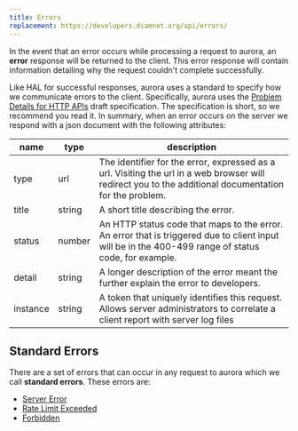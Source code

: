 ```yaml
---
title: Errors
replacement: https://developers.diamnet.org/api/errors/
---
```


In the event that an error occurs while processing a request to aurora, an
**error** response will be returned to the client.  This error response will
contain information detailing why the request couldn't complete successfully.

Like HAL for successful responses, aurora uses a standard to specify how we
communicate errors to the client.  Specifically, aurora uses the [Problem
Details for HTTP APIs](https://tools.ietf.org/html/draft-ietf-appsawg-http-problem-00) draft specification.  The specification is short, so we recommend
you read it.  In summary, when an error occurs on the server we respond with a
json document with the following attributes:

|   name   |  type  |                                                                        description                                                                        |
| -------- | ------ | --------------------------------------------------------------------------------------------------------------------------------------------------------- |
| type     | url    | The identifier for the error, expressed as a url.  Visiting the url in a web browser will redirect you to the additional documentation for the problem. |
| title    | string | A short title describing the error.                                                                                                                     |
| status   | number | An HTTP status code that maps to the error.  An error that is triggered due to client input will be in the 400-499 range of status code, for example.  |
| detail   | string | A longer description of the error meant the further explain the error to developers.                                                                   |
| instance | string | A token that uniquely identifies this request.  Allows server administrators to correlate a client report with server log files                           |


## Standard Errors

There are a set of errors that can occur in any request to aurora which we
call **standard errors**.  These errors are:

- [Server Error](../reference/errors/server-error.md)
- [Rate Limit Exceeded](../reference/errors/rate-limit-exceeded.md)
- [Forbidden](../reference/errors/forbidden.md)
